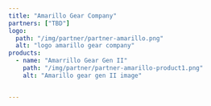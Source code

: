 ```yaml
---
title: "Amarillo Gear Company"
partners: ["TBD"]
logo:
  path: "/img/partner/partner-amarillo.png"
  alt: "logo amarillo gear company"
products:
  - name: "Amarrillo Gear Gen II"
    path: "/img/partner/partner-amarillo-product1.png"
    alt: "Amarillo gear gen II image"


---
```

